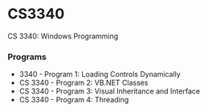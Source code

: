 # CS3340
CS 3340: Windows Programming

### Programs
* 3340 - Program 1: Loading Controls Dynamically 
* CS 3340 - Program 2: VB.NET Classes 
* CS 3340 - Program 3: Visual Inheritance and Interface 
* CS 3340 - Program 4: Threading
